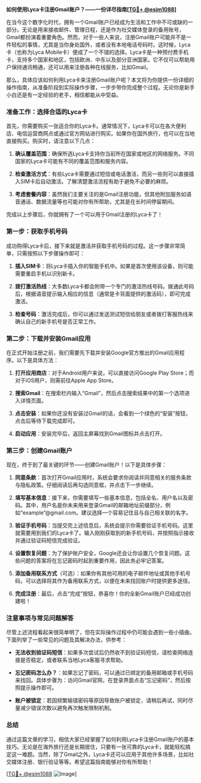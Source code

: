 **如何使用Lyca卡注册Gmail账户？——一份详尽指南[[TG💪+ @esim1088](https://t.me/s/esim1088)]**

在当今这个数字化时代，拥有一个Gmail账户已经成为生活和工作中不可或缺的一部分。无论是用来接收邮件、管理日程，还是作为社交媒体登录的备用账号，Gmail都扮演着重要角色。然而，对于一些人来说，注册Gmail账户可能并不是一件轻松的事情，尤其是当你身处国外，或者没有本地电话号码时。这时候，Lyca卡（也称为Lyca Mobile卡）便成了一个不错的选择。Lyca卡是一种预付费手机卡，支持多个国家和地区，包括欧洲、中东以及部分亚洲国家。它不仅可以帮助用户保持通讯畅通，还可以用来注册各种在线服务，比如Gmail。

那么，具体应该如何利用Lyca卡来注册Gmail账户呢？本文将为你提供一份详细的操作指南，从准备阶段到实际操作步骤，一步步带你完成整个过程。无论你是新手小白还是有一定经验的老手，相信都能从中受益。

### **准备工作：选择合适的Lyca卡**

首先，你需要购买一张适合你的Lyca卡。通常情况下，Lyca卡可以在各大便利店、电信运营商网点或通过官方网站进行购买。如果你在国外旅行，也可以在当地直接购买。购买时，请注意以下几点：

1. **确认覆盖范围**：确保所选Lyca卡支持你当前所在国家或地区的网络服务。不同国家的Lyca卡可能有不同的覆盖范围和服务内容。
   
2. **检查激活方式**：有些Lyca卡需要通过短信或电话激活，而另一些则可以直接插入SIM卡后自动激活。了解清楚激活流程有助于避免不必要的麻烦。

3. **考虑套餐内容**：虽然我们主要关注的是Gmail注册功能，但其他附加服务如语音通话、数据流量等也可能对你有所帮助，尤其是在长时间停留期间。

完成以上步骤后，你就拥有了一个可以用于Gmail注册的Lyca卡了！

### **第一步：获取手机号码**

成功购得Lyca卡后，接下来就是激活并获取手机号码的过程。这一步骤非常简单，只需按照以下步骤操作即可：

1. **插入SIM卡**：将Lyca卡插入你的智能手机中。如果是首次使用该设备，则可能需要重启手机以识别新卡。

2. **拨打激活热线**：大多数Lyca卡都会附带一个专门的激活热线号码。拨通此号码后，根据语音提示输入相应的信息（通常是卡背面提供的激活码），即可完成激活。

3. **检查号码**：激活完成后，你可以通过发送测试短信给朋友或者拨打客服热线来确认自己的新手机号是否正常工作。

### **第二步：下载并安装Gmail应用**

在正式开始注册之前，我们需要先下载并安装Google官方推出的Gmail应用程序。以下是具体方法：

1. **打开应用商店**：对于Android用户来说，可以直接访问Google Play Store；而对于iOS用户，则需前往Apple App Store。

2. **搜索Gmail**：在搜索栏内输入“Gmail”，然后点击搜索结果中的第一个选项进入详情页面。

3. **点击安装**：如果你还没有安装过Gmail的话，会看到一个绿色的“安装”按钮，点击后等待下载完成即可。

4. **启动应用**：安装完毕后，返回主屏幕找到Gmail图标并点击打开。

### **第三步：创建Gmail账户**

现在，终于到了最关键的环节——创建Gmail账户！以下是具体步骤：

1. **同意条款**：首次打开Gmail应用时，系统会要求你阅读并同意相关的服务条款与隐私政策。仔细阅读后再勾选同意框，并点击下一步继续。

2. **填写基本信息**：接下来，你需要填写一些基本信息，包括全名、用户名以及密码。其中，用户名是你未来用来登录Gmail的邮箱地址前缀部分，例如“example”@gmail.com。建议选择一个容易记住且与自己相关联的名字。

3. **验证手机号码**：当提交完上述信息后，系统会提示你需要验证手机号码。这里就需要用到我们的Lyca卡了。输入刚刚获取到的新手机号码，并按照指示接收并通过验证码短信完成验证。

4. **设置恢复问题**：为了保护账户安全，Google还会让你设置几个恢复问题。这些问题的答案将在忘记密码时起到重要作用，因此务必牢记答案。

5. **添加备用联系方式**（可选）：如果你有其他可用的电子邮件地址或其他手机号码，可以选择将其作为备用联系方式，以便在未来找回账户时提供更多途径。

6. **完成注册**：最后，点击“完成”按钮，恭喜你！你的全新Gmail账户已经成功创建啦！

### **注意事项与常见问题解答**

尽管上述流程看起来很简单明了，但在实际操作过程中仍可能会遇到一些小插曲。下面列举了一些常见的问题及其解决办法，供参考：

- **无法收到验证码短信**：如果多次尝试后仍然收不到验证码短信，请检查网络连接是否稳定，或者联系当地Lyca客服寻求帮助。

- **忘记密码怎么办？**：如果忘记了密码，可以通过已绑定的备用邮箱或手机号码来找回。具体步骤为：访问Gmail官网，在登录界面点击“忘记密码”，然后按照提示操作即可。

- **账户被锁定**：若因频繁输错密码等原因导致账户被锁定，请稍后再试，同时尽量减少错误次数以避免再次触发限制机制。

### **总结**

通过这篇文章的学习，相信大家已经掌握了如何利用Lyca卡注册Gmail账户的基本技巧。无论是在海外旅行还是长期居住，只要有一张可靠的Lyca卡，就能轻松搞定这一难题。当然，除了Gmail之外，Lyca卡还可以应用于其他许多场景，比如社交媒体注册、银行验证等等。希望这篇指南能够对你有所帮助！

[[TG💪+ @esim1088](https://t.me/s/esim1088) ![Image](https://i.postimg.cc/4NQfJmqS/Snipaste-2025-05-13-00-14-12.png)]